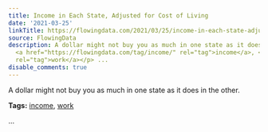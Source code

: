 ```yaml
---
title: Income in Each State, Adjusted for Cost of Living
date: '2021-03-25'
linkTitle: https://flowingdata.com/2021/03/25/income-in-each-state-adjusted-for-cost-of-living/
source: FlowingData
description: A dollar might not buy you as much in one state as it does in the other.<p><strong>Tags:</strong>
  <a href="https://flowingdata.com/tag/income/" rel="tag">income</a>, <a href="https://flowingdata.com/tag/work/"
  rel="tag">work</a></p> ...
disable_comments: true
---
```

A dollar might not buy you as much in one state as it does in the other.<p><strong>Tags:</strong> <a href="https://flowingdata.com/tag/income/" rel="tag">income</a>, <a href="https://flowingdata.com/tag/work/" rel="tag">work</a></p> ...